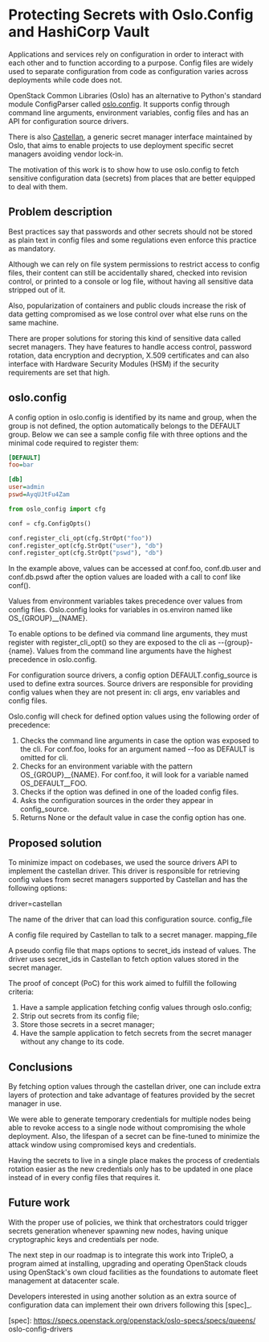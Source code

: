 # Protecting Secrets with Oslo.Config and HashiCorp Vault

Applications and services rely on configuration in order to interact with each other and to function according to a purpose. Config files are widely used to separate configuration from code as configuration varies across deployments while code does not.

OpenStack Common Libraries (Oslo) has an alternative to Python's standard module ConfigParser called [oslo.config]. It supports config through command line arguments, environment variables, config files and has an API for configuration source drivers.

There is also [Castellan], a generic secret manager interface maintained by Oslo, that aims to enable projects to use deployment specific secret managers avoiding vendor lock-in.

The motivation of this work is to show how to use oslo.config to fetch sensitive configuration data (secrets) from places that are better equipped to deal with them.


## Problem description

Best practices say that passwords and other secrets should not be stored as plain text in config files and some regulations even enforce this practice as mandatory.

Although we can rely on file system permissions to restrict access to config files, their content can still be accidentally shared, checked into revision control, or printed to a console or log file, without having all sensitive data stripped out of it.

Also, popularization of containers and public clouds increase the risk of data getting compromised as we lose control over what else runs on the same machine.

There are proper solutions for storing this kind of sensitive data called secret managers. They have features to handle access control, password rotation, data encryption and decryption, X.509 certificates and can also interface with Hardware Security Modules (HSM) if the security requirements are set that high.


## oslo.config

A config option in oslo.config is identified by its name and group, when the group is not defined, the option automatically belongs to the DEFAULT group. Below we can see a sample config file with three options and the minimal code required to register them:

```ini
[DEFAULT]
foo=bar

[db]
user=admin
pswd=AyqUJtFu4Zam
```

```python
from oslo_config import cfg

conf = cfg.ConfigOpts()

conf.register_cli_opt(cfg.StrOpt("foo"))
conf.register_opt(cfg.StrOpt("user"), "db")
conf.register_opt(cfg.StrOpt("pswd"), "db")
```

In the example above, values can be accessed at conf.foo, conf.db.user and conf.db.pswd after the option values are loaded with a call to conf like conf().

Values from environment variables takes precedence over values from config files. Oslo.config looks for variables in os.environ named like OS_{GROUP}__{NAME}.

To enable options to be defined via command line arguments, they must register with register_cli_opt() so they are exposed to the cli as --{group}-{name}. Values from the command line arguments have the highest precedence in oslo.config.

For configuration source drivers, a config option DEFAULT.config_source is used to define extra sources. Source drivers are responsible for providing config values when they are not present in: cli args, env variables and config files.

Oslo.config will check for defined option values using the following order of precedence:

1. Checks the command line arguments in case the option was exposed to the cli. For conf.foo, looks for an argument named --foo as DEFAULT is omitted for cli.
2. Checks for an environment variable with the pattern OS_{GROUP}__{NAME}. For conf.foo, it will look for a variable named OS_DEFAULT__FOO.
3. Checks if the option was defined in one of the loaded config files.
4. Asks the configuration sources in the order they appear in config_source.
5. Returns None or the default value in case the config option has one.


## Proposed solution

To minimize impact on codebases, we used the source drivers API to implement the castellan driver. This driver is responsible for retrieving config values from secret managers supported by Castellan and has the following options:

driver=castellan

The name of the driver that can load this configuration source.
config_file

A config file required by Castellan to talk to a secret manager.
      mapping_file

A pseudo config file that maps options to secret_ids instead of values. The driver uses secret_ids in Castellan to fetch option values stored in the secret manager. 

The proof of concept (PoC) for this work aimed to fulfill the following criteria:

1. Have a sample application fetching config values through oslo.config;
2. Strip out secrets from its config file;
3. Store those secrets in a secret manager;
4. Have the sample application to fetch secrets from the secret manager without any change to its code.


## Conclusions

By fetching option values through the castellan driver, one can include extra layers of protection and take advantage of features provided by the secret manager in use.

We were able to generate temporary credentials for multiple nodes being able to revoke access to a single node without compromising the whole deployment. Also, the lifespan of a secret can be fine-tuned to minimize the attack window using compromised keys and credentials.

Having the secrets to live in a single place makes the process of credentials rotation easier as the new credentials only has to be updated in one place instead of in every config files that requires it.


## Future work

With the proper use of policies, we think that orchestrators could trigger secrets generation whenever spawning new nodes, having unique cryptographic keys and credentials per node.

The next step in our roadmap is to integrate this work into TripleO, a program aimed at installing, upgrading and operating OpenStack clouds using OpenStack's own cloud facilities as the foundations to automate fleet management at datacenter scale.

Developers interested in using another solution as an extra source of configuration data can implement their own drivers following this [spec]_.

[oslo.config]: https://docs.openstack.org/oslo.config/latest/
[Castellan]: https://docs.openstack.org/castellan/latest/
[spec]: https://specs.openstack.org/openstack/oslo-specs/specs/queens/ oslo-config-drivers
